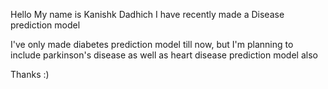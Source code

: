 Hello
My name is Kanishk Dadhich
I have recently made a Disease prediction model

I've only made diabetes prediction model till now, but I'm planning to include parkinson's disease as well as heart disease prediction model also

Thanks :)
